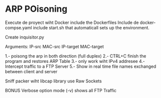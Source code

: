# ARP POisoning

Execute de proyect wiht Docker
include the Dockerfiles
Include de docker-compse.yaml
include start.sh that automaticall  sets up the environment.

Create inquisitor.py

Arguments:
IP-src
MAC-src
IP-target
MAC-target


1.- poisong the arp in both direction (full duplex)
2.- CTRL+C finish the program and restores ARP Table
3.- only work wiht IPv4 addresee
4.- Intercept traffic to a FTP Server
5.- Show in real time file names exchanged between client and server

Sniff packer wiht libcap library
use Raw Sockets

BONUS
Verbose option mode  (-v) shows all FTP Traffic 